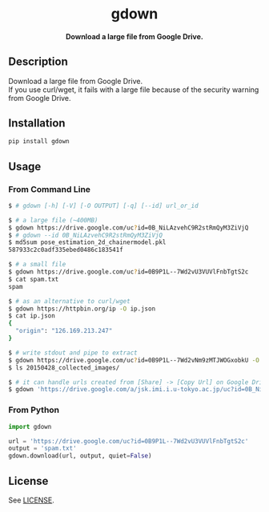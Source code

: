 <h1 align="center">
  gdown
</h1>

<h4 align="center">
  Download a large file from Google Drive.
</h4>


</div>


## Description

Download a large file from Google Drive.  
If you use curl/wget, it fails with a large file because of
the security warning from Google Drive.


## Installation

```bash
pip install gdown
```


## Usage

### From Command Line

```bash
$ # gdown [-h] [-V] [-O OUTPUT] [-q] [--id] url_or_id

$ # a large file (~400MB)
$ gdown https://drive.google.com/uc?id=0B_NiLAzvehC9R2stRmQyM3ZiVjQ
$ # gdown --id 0B_NiLAzvehC9R2stRmQyM3ZiVjQ
$ md5sum pose_estimation_2d_chainermodel.pkl
587933c2c0adf335ebed0486c183541f

$ # a small file
$ gdown https://drive.google.com/uc?id=0B9P1L--7Wd2vU3VUVlFnbTgtS2c
$ cat spam.txt
spam

$ # as an alternative to curl/wget
$ gdown https://httpbin.org/ip -O ip.json
$ cat ip.json
{
  "origin": "126.169.213.247"
}

$ # write stdout and pipe to extract
$ gdown https://drive.google.com/uc?id=0B9P1L--7Wd2vNm9zMTJWOGxobkU -O - --quiet | tar zxvf -
$ ls 20150428_collected_images/

$ # it can handle urls created from [Share] -> [Copy Url] on Google Drive
$ gdown 'https://drive.google.com/a/jsk.imi.i.u-tokyo.ac.jp/uc?id=0B_NiLAzvehC9R2stRmQyM3ZiVjQ'
```

### From Python

```python
import gdown

url = 'https://drive.google.com/uc?id=0B9P1L--7Wd2vU3VUVlFnbTgtS2c'
output = 'spam.txt'
gdown.download(url, output, quiet=False)
```


## License

See [LICENSE](LICENSE).
